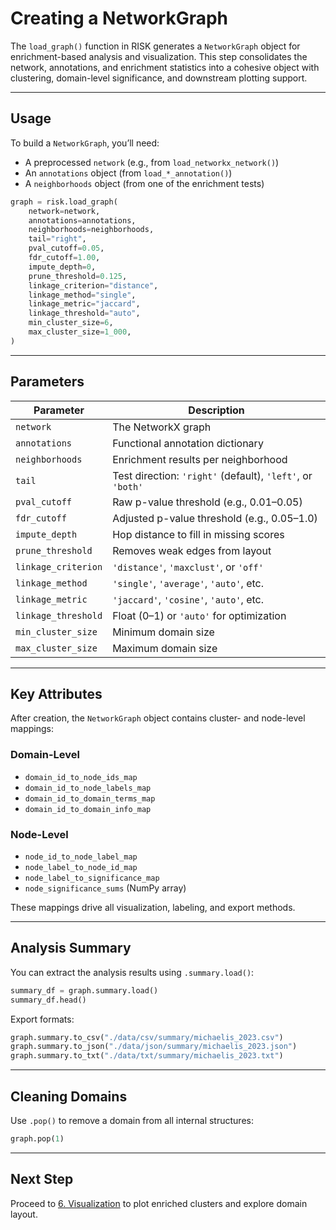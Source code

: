 # Creating a NetworkGraph

The `load_graph()` function in RISK generates a `NetworkGraph` object for enrichment-based analysis and visualization. This step consolidates the network, annotations, and enrichment statistics into a cohesive object with clustering, domain-level significance, and downstream plotting support.

---

## Usage

To build a `NetworkGraph`, you’ll need:

- A preprocessed `network` (e.g., from `load_networkx_network()`)
- An `annotations` object (from `load_*_annotation()`)
- A `neighborhoods` object (from one of the enrichment tests)

```python
graph = risk.load_graph(
    network=network,
    annotations=annotations,
    neighborhoods=neighborhoods,
    tail="right",
    pval_cutoff=0.05,
    fdr_cutoff=1.00,
    impute_depth=0,
    prune_threshold=0.125,
    linkage_criterion="distance",
    linkage_method="single",
    linkage_metric="jaccard",
    linkage_threshold="auto",
    min_cluster_size=6,
    max_cluster_size=1_000,
)
```

---

## Parameters

| Parameter | Description |
|----------|-------------|
| `network` | The NetworkX graph |
| `annotations` | Functional annotation dictionary |
| `neighborhoods` | Enrichment results per neighborhood |
| `tail` | Test direction: `'right'` (default), `'left'`, or `'both'` |
| `pval_cutoff` | Raw p-value threshold (e.g., 0.01–0.05) |
| `fdr_cutoff` | Adjusted p-value threshold (e.g., 0.05–1.0) |
| `impute_depth` | Hop distance to fill in missing scores |
| `prune_threshold` | Removes weak edges from layout |
| `linkage_criterion` | `'distance'`, `'maxclust'`, or `'off'` |
| `linkage_method` | `'single'`, `'average'`, `'auto'`, etc. |
| `linkage_metric` | `'jaccard'`, `'cosine'`, `'auto'`, etc. |
| `linkage_threshold` | Float (0–1) or `'auto'` for optimization |
| `min_cluster_size` | Minimum domain size |
| `max_cluster_size` | Maximum domain size |

---

## Key Attributes

After creation, the `NetworkGraph` object contains cluster- and node-level mappings:

### Domain-Level

- `domain_id_to_node_ids_map`
- `domain_id_to_node_labels_map`
- `domain_id_to_domain_terms_map`
- `domain_id_to_domain_info_map`

### Node-Level

- `node_id_to_node_label_map`
- `node_label_to_node_id_map`
- `node_label_to_significance_map`
- `node_significance_sums` (NumPy array)

These mappings drive all visualization, labeling, and export methods.

---

## Analysis Summary

You can extract the analysis results using `.summary.load()`:

```python
summary_df = graph.summary.load()
summary_df.head()
```

Export formats:

```python
graph.summary.to_csv("./data/csv/summary/michaelis_2023.csv")
graph.summary.to_json("./data/json/summary/michaelis_2023.json")
graph.summary.to_txt("./data/txt/summary/michaelis_2023.txt")
```

---

## Cleaning Domains

Use `.pop()` to remove a domain from all internal structures:

```python
graph.pop(1)
```

---

## Next Step

Proceed to [6. Visualization](./6_visualization.md) to plot enriched clusters and explore domain layout.
